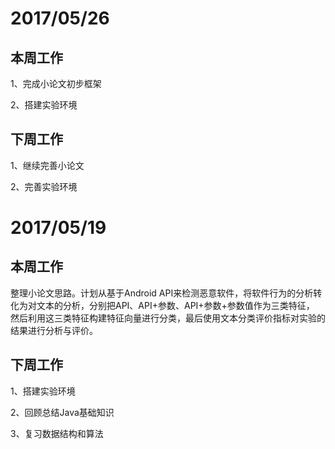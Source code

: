# 2017/05/26

## 本周工作

1、完成小论文初步框架

2、搭建实验环境

## 下周工作

1、继续完善小论文

2、完善实验环境




# 2017/05/19

## 本周工作

  整理小论文思路。计划从基于Android API来检测恶意软件，将软件行为的分析转化为对文本的分析，分别把API、API+参数、API+参数+参数值作为三类特征，
然后利用这三类特征构建特征向量进行分类，最后使用文本分类评价指标对实验的结果进行分析与评价。

## 下周工作

1、搭建实验环境

2、回顾总结Java基础知识

3、复习数据结构和算法
